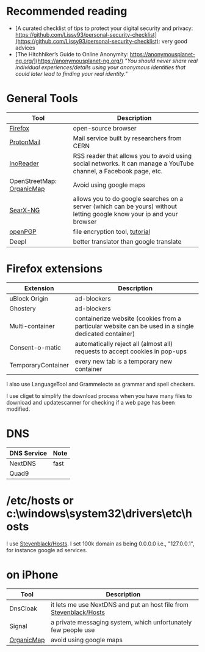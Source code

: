 # Recommended reading
- [A curated checklist of tips to protect your digital security and privacy: https://github.com/Lissy93/personal-security-checklist](https://github.com/Lissy93/personal-security-checklist): very good advices
- [The Hitchhiker’s Guide to Online Anonymity: https://anonymousplanet-ng.org/](https://anonymousplanet-ng.org/) *"You should never share real individual experiences/details using your anonymous identities that could later lead to finding your real identity."*


# General Tools 
| Tool     | Description |
| ----------- | ----------- |
| [Firefox](https://www.firefox.com)     |  open-source browser      |
| [ProtonMail](https://www.protonmail.com)  | Mail service built by researchers from CERN       |
| [InoReader](https://inoreader.com) | RSS reader that allows you to avoid using social networks. It can manage a YouTube channel, a Facebook page, etc. |
| OpenStreetMap: [OrganicMap](https://organicmaps.app) | Avoid using google maps |
| [SearX-NG](https://github.com/searxng/searxng) | allows you to do google searches on a server (which can be yours) without letting google know your ip and your browser |
| [openPGP](https://www.openpgp.org/) | file encryption tool, [tutorial](https://sites.pitt.edu/~poole/Pgp.htm) |
| Deepl | better translator than google translate|

# Firefox extensions 

| Extension    | Description |
| ----------- | ----------- |
| uBlock Origin | ad-blockers | 
| Ghostery | ad-blockers | 
| Multi-container | containerize website (cookies from a particular website can be used in a single dedicated container)  | 
| Consent-o-matic | automatically reject all (almost all) requests to accept cookies in pop-ups | 
| TemporaryContainer | every new tab is a temporary new container | 

I also use LanguageTool and Grammelecte as grammar and spell checkers.

I use cliget to simplify the download process when you have many files to download and updatescanner for checking if a web page has been modified.

# DNS 

| DNS Service | Note |
| ----------- | ----------- |
| NextDNS | fast |
| Quad9 | |

# /etc/hosts or c:\windows\system32\drivers\etc\hosts

I use [Stevenblack/Hosts](https://github.com/StevenBlack/hosts). I set 100k domain as being 0.0.0.0 i.e., "127.0.0.1", for instance google ad services.

# on iPhone 

| Tool | Description | 
| ----------- | ----------- |
| DnsCloak | it lets me use NextDNS and put an host file from [Stevenblack/Hosts](https://github.com/StevenBlack/hosts) | 
| Signal | a private messaging system, which unfortunately few people use | 
| [OrganicMap](https://organicmaps.app) | avoid using google maps |


 





